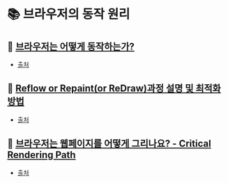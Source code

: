 # 📚 브라우저의 동작 원리

## 🤔 [브라우저는 어떻게 동작하는가?](https://github.com/saseungmin/frontend-tech-interview/blob/main/web/%EB%B8%8C%EB%9D%BC%EC%9A%B0%EC%A0%80%EC%9D%98%20%EB%8F%99%EC%9E%91%20%EC%9B%90%EB%A6%AC/%EB%B8%8C%EB%9D%BC%EC%9A%B0%EC%A0%80%EB%8A%94_%EC%96%B4%EB%96%BB%EA%B2%8C_%EB%8F%99%EC%9E%91%ED%95%98%EB%8A%94%EA%B0%80.md)
- [출처](https://d2.naver.com/helloworld/59361)

## 🤔 [Reflow or Repaint(or ReDraw)과정 설명 및 최적화 방법](https://github.com/saseungmin/frontend-tech-interview/blob/main/web/%EB%B8%8C%EB%9D%BC%EC%9A%B0%EC%A0%80%EC%9D%98%20%EB%8F%99%EC%9E%91%20%EC%9B%90%EB%A6%AC/reflow_repaint.md)
- [출처](https://webclub.tistory.com/346)

## 🤔 [브라우저는 웹페이지를 어떻게 그리나요? - Critical Rendering Path](https://github.com/saseungmin/frontend-tech-interview/blob/main/web/%EB%B8%8C%EB%9D%BC%EC%9A%B0%EC%A0%80%EC%9D%98%20%EB%8F%99%EC%9E%91%20%EC%9B%90%EB%A6%AC/critical_rendering_path.md)
- [출처](https://m.post.naver.com/viewer/postView.nhn?volumeNo=8431285&memberNo=34176766)
